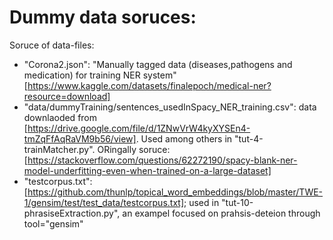 # Dummy data soruces:
Soruce of data-files:
- "Corona2.json": "Manually tagged data (diseases,pathogens and medication) for training NER system" [https://www.kaggle.com/datasets/finalepoch/medical-ner?resource=download]
- "data/dummyTraining/sentences_usedInSpacy_NER_training.csv":  data downlaoded from [https://drive.google.com/file/d/1ZNwVrW4kyXYSEn4-tmZqFfAqRaVM9b56/view]. Used among others in "tut-4-trainMatcher.py". ORingally soruce:  [https://stackoverflow.com/questions/62272190/spacy-blank-ner-model-underfitting-even-when-trained-on-a-large-dataset]
- "testcorpus.txt": [https://github.com/thunlp/topical_word_embeddings/blob/master/TWE-1/gensim/test/test_data/testcorpus.txt]; used in "tut-10-phrasiseExtraction.py", an exampel focused on prahsis-deteion through tool="gensim"